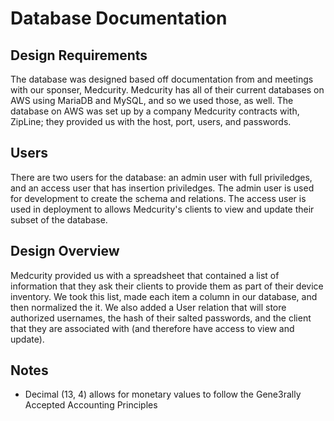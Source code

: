 # Database Documentation

## Design Requirements

The database was designed based off documentation from and meetings with our sponser, Medcurity. Medcurity has all of their current databases on AWS using MariaDB and MySQL, and so we used those, as well. The database on AWS was set up by a company Medcurity contracts with, ZipLine; they provided us with the host, port, users, and passwords.

## Users

There are two users for the database: an admin user with full priviledges, and an access user that has insertion priviledges. The admin user is used for development to create the schema and relations. The access user is used in deployment to allows Medcurity's clients to view and update their subset of the database.

## Design Overview

Medcurity provided us with a spreadsheet that contained a list of information that they ask their clients to provide them as part of their device inventory. We took this list, made each item a column in our database, and then normalized the it. We also added a User relation that will store authorized usernames, the hash of their salted passwords, and the client that they are associated with (and therefore have access to view and update).

## Notes

- Decimal (13, 4) allows for monetary values to follow the Gene3rally Accepted Accounting Principles